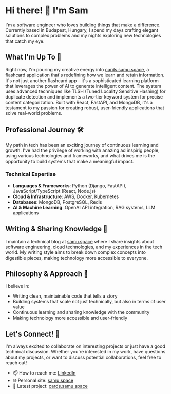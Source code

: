 # Hi there! 👋 I'm Sam

I'm a software engineer who loves building things that make a difference. Currently based in Budapest, Hungary, I spend my days crafting elegant solutions to complex problems and my nights exploring new technologies that catch my eye.

## What I'm Up To 🚀

Right now, I'm pouring my creative energy into [cards.samu.space](http://cards.samu.space), a flashcard application that's redefining how we learn and retain information. It's not just another flashcard app – it's a sophisticated learning platform that leverages the power of AI to generate intelligent content. The system uses advanced techniques like TLSH (Tuned Locality Sensitive Hashing) for duplicate detection and implements a two-tier keyword system for precise content categorization. Built with React, FastAPI, and MongoDB, it's a testament to my passion for creating robust, user-friendly applications that solve real-world problems.

## Professional Journey 🛠️

My path in tech has been an exciting journey of continuous learning and growth. I've had the privilege of working with anazing ad inspirig people, using various technologies and frameworks, and what drives me is the opportunity to build systems that make a meaningful impact.

### Technical Expertise

- **Languages & Frameworks**: Python (Django, FastAPI), JavaScript/TypeScript (React, Node.js)
- **Cloud & Infrastructure**: AWS, Docker, Kubernetes
- **Databases**: MongoDB, PostgreSQL, Redis
- **AI & Machine Learning**: OpenAI API integration, RAG systems, LLM applications

## Writing & Sharing Knowledge 📝

I maintain a technical blog at [samu.space](https://samu.space) where I share insights about software engineering, cloud technologies, and my experiences in the tech world. My writing style aims to break down complex concepts into digestible pieces, making technology more accessible to everyone.

## Philosophy & Approach 💭

I believe in:
- Writing clean, maintainable code that tells a story
- Building systems that scale not just technically, but also in terms of user value
- Continuous learning and sharing knowledge with the community
- Making technology more accessible and user-friendly

## Let's Connect! 🤝

I'm always excited to collaborate on interesting projects or just have a good technical discussion. Whether you're interested in my work, have questions about my projects, or want to discuss potential collaborations, feel free to reach out!

- 📫 How to reach me: [LinkedIn](https://www.linkedin.com/in/samuelbalogh)
- 🌐 Personal site: [samu.space](https://samu.space)
- 🎯 Latest project: [cards.samu.space](http://cards.samu.space)


